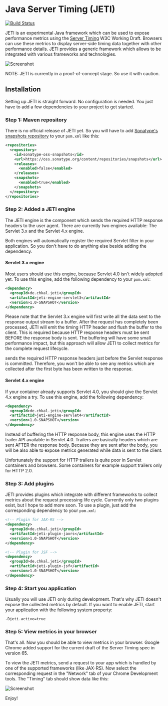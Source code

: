 # Java Server Timing (JETI)
[![Build Status](https://travis-ci.org/chkal/jeti.svg?branch=master)](https://travis-ci.org/chkal/jeti)

JETI is an experimental Java framework which can be used to expose performance metrics using the
[Server Timing](https://www.w3.org/TR/server-timing/) W3C Working Draft. Browsers can use these 
metrics to display server-side timing data together with other performance details. JETI provides a generic framework which allows
to be integrated with various frameworks and technologies.

![Screenshot](https://i.imgur.com/fpJTA3f.png)

NOTE: JETI is currently in a proof-of-concept stage. So use it with caution.

## Installation

Setting up JETI is straight forward. No configuration is needed. You just have to
add a few dependencies to your project to get started.

### Step 1: Maven repository

There is no official release of JETI yet. So you will have to add
[Sonatype's snapshots repository](https://oss.sonatype.org/content/repositories/snapshots/) 
to your `pom.xml` like this:

```xml
<repositories>
  <repository>
    <id>sonatype-oss-snapshots</id>
    <url>https://oss.sonatype.org/content/repositories/snapshots</url>
    <releases>
      <enabled>false</enabled>
    </releases>
    <snapshots>
      <enabled>true</enabled>
    </snapshots>
  </repository>
</repositories>
```

### Step 2: Added a JETI engine

The JETI engine is the component which sends the required HTTP response headers to the user agent.
There are currently two engines available: The Servlet 3.x and the Servlet 4.x engine.

Both engines will automatically register the required Servlet filter in your application. 
So you don't have to do anything else beside adding the dependency.

#### Servlet 3.x engine

Most users should use this engine, because Servlet 4.0 isn't widely adopted yet.
To use this engine, add the following dependency to your `pom.xml`:

```xml
<dependency>
  <groupId>de.chkal.jeti</groupId>
  <artifactId>jeti-engine-servlet3</artifactId>
  <version>1.0-SNAPSHOT</version>
</dependency>
```

Please note that the Servlet 3.x engine will first write all the data sent to the response output
stream to a buffer. After the request has completely been processed, JETI will emit the timing HTTP
header and flush the buffer to the client. This is required because HTTP response headers must
be sent BEFORE the response body is sent. The buffering will have some small performance impact,
but this approach will allow JETI to collect metrics for the complete request lifecycle.

sends the required HTTP response headers just before the
Servlet response is committed. Therefore, you won't be able to see any metrics which are collected
after the first byte has been written to the response.

#### Servlet 4.x engine

If your container already supports Servlet 4.0, you should give the Servlet 4.x engine a try. 
To use this engine, add the following dependency:

```xml
<dependency>
  <groupId>de.chkal.jeti</groupId>
  <artifactId>jeti-engine-servlet4</artifactId>
  <version>1.0-SNAPSHOT</version>
</dependency>
```

Instead of buffering the HTTP response body, this engine uses the 
HTTP trailer API available in Servlet 4.0. Trailers are basically headers which are sent AFTER the 
response body. Because they are sent after the body, you will be also able to expose metrics generated
while data is sent to the client.

Unfortunately the support for HTTP trailers is quite poor in Servlet containers and browsers. Some
containers for example support trailers only for HTTP 2.0.

### Step 3: Add plugins

JETI provides plugins which integrate with different frameworks to collect metrics about the request
processing life cycle. Currently only two plugins exist, but I hope to add more soon. To use a plugin, 
just add the corresponding dependency to your `pom.xml`:

```xml
<!-- Plugin for JAX-RS -->
<dependency>
  <groupId>de.chkal.jeti</groupId>
  <artifactId>jeti-plugin-jaxrs</artifactId>
  <version>1.0-SNAPSHOT</version>
</dependency>

<!-- Plugin for JSF -->
<dependency>
  <groupId>de.chkal.jeti</groupId>
  <artifactId>jeti-plugin-jsf</artifactId>
  <version>1.0-SNAPSHOT</version>
</dependency>
```

### Step 4: Start you application

Usually you will use JETI only during development. That's why JETI doesn't expose the collected
metrics by default. If you want to enable JETI, start your application with the following
system property:

    -Djeti.active=true

### Step 5: View metrics in your browser

That's all. Now you should be able to view metrics in your browser. Google Chrome added support for the 
current draft of the Server Timing spec in version 65.

To view the JETI metrics, send a request to your app which is handled by one of the supported 
frameworks (like JAX-RS). Now select the corresponding request in the "Network" tab of your Chrome
Development tools. The "Timing" tab should show data like this:

![Screenshot](https://i.imgur.com/fpJTA3f.png)

Enjoy!
